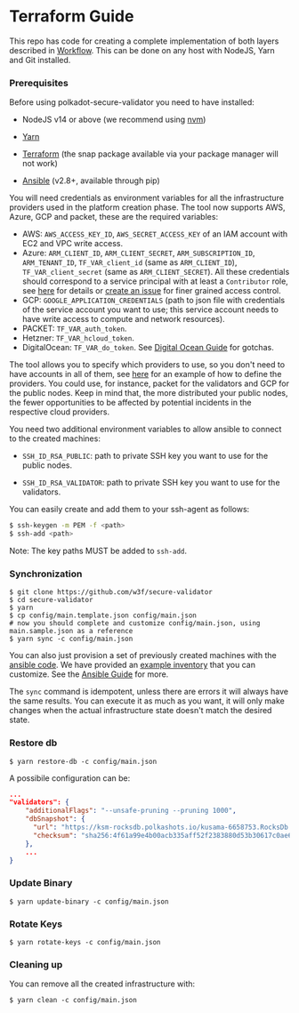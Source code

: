 # Terraform Guide

This repo has code for creating a complete implementation of both layers
described in [Workflow](README.md/#workflow). This can be done on any host with
NodeJS, Yarn and Git installed.

### Prerequisites

Before using polkadot-secure-validator you need to have installed:

* NodeJS v14 or above (we recommend using [nvm](https://github.com/nvm-sh/nvm))

* [Yarn](https://yarnpkg.com/lang/en/docs/install)

* [Terraform](https://www.terraform.io/downloads.html) (the snap package available via your package manager will not work)

* [Ansible](https://docs.ansible.com/ansible/latest/installation_guide/intro_installation.html) (v2.8+, available through pip)

You will need credentials as environment variables for all the infrastructure providers
used in the platform creation phase. The tool now supports AWS, Azure, GCP and packet,
these are the required variables:

* AWS: `AWS_ACCESS_KEY_ID`, `AWS_SECRET_ACCESS_KEY` of an IAM account with EC2
and VPC write access.
* Azure: `ARM_CLIENT_ID`, `ARM_CLIENT_SECRET`, `ARM_SUBSCRIPTION_ID`,
`ARM_TENANT_ID`, `TF_VAR_client_id` (same as `ARM_CLIENT_ID`),
`TF_VAR_client_secret` (same as `ARM_CLIENT_SECRET`). All these credentials
should correspond to a service principal with at least a `Contributor` role,
see [here](https://docs.microsoft.com/en-us/azure/role-based-access-control/role-assignments-portal)
for details or [create an issue](https://github.com/w3f/polkadot-secure-validator/issues/new) for
finer grained access control.
* GCP: `GOOGLE_APPLICATION_CREDENTIALS` (path to json file with credentials of
the service account you want to use; this service account needs to have write
access to compute and network resources).
* PACKET: `TF_VAR_auth_token`.
* Hetzner: `TF_VAR_hcloud_token`.
* DigitalOcean: `TF_VAR_do_token`. See [Digital Ocean Guide](DIGITAL_OCEAN_README.md) for gotchas.

The tool allows you to specify which providers to use, so you don't need to have
accounts in all of them, see [here](https://github.com/w3f/polkadot-secure-validator/blob/master/config/main.sample.json)
for an example of how to define the providers. You could use, for instance,
packet for the validators and GCP for the public nodes. Keep in mind that, the
more distributed your public nodes, the fewer opportunities to be affected by
potential incidents in the respective cloud providers.

You need two additional environment variables to allow ansible to connect to the
created machines:

* `SSH_ID_RSA_PUBLIC`: path to private SSH key you want to use for the public
nodes.

* `SSH_ID_RSA_VALIDATOR`: path to private SSH key you want to use for the
validators.

You can easily create and add them to your ssh-agent as follows:

```bash
$ ssh-keygen -m PEM -f <path>
$ ssh-add <path>
```

Note: The key paths MUST be added to `ssh-add`.

### Synchronization

```
$ git clone https://github.com/w3f/secure-validator
$ cd secure-validator
$ yarn
$ cp config/main.template.json config/main.json
# now you should complete and customize config/main.json, using main.sample.json as a reference
$ yarn sync -c config/main.json
```

You can also just provision a set of previously created machines with the
[ansible code](ansible). We have provided an [example
inventory](ansible/inventory.sample) that you can customize. See the [Ansible
Guide](GUIDE_ANSIBLE.md) for more.

The `sync` command is idempotent, unless there are errors it will always have
the same results. You can execute it as much as you want, it will only make
changes when the actual infrastructure state doesn't match the desired state.

### Restore db

```
$ yarn restore-db -c config/main.json
```

A possibile configuration can be:

```json
...
"validators": {
    "additionalFlags": "--unsafe-pruning --pruning 1000",
    "dbSnapshot": {
      "url": "https://ksm-rocksdb.polkashots.io/kusama-6658753.RocksDb.7z",
      "checksum": "sha256:4f61a99e4b00acb335aff52f2383880d53b30617c0ae67ac47c611e7bf6971ff"
    },
    ...
}
```

### Update Binary

```
$ yarn update-binary -c config/main.json
```

### Rotate Keys

```
$ yarn rotate-keys -c config/main.json
```

### Cleaning up

You can remove all the created infrastructure with:

```
$ yarn clean -c config/main.json
```
